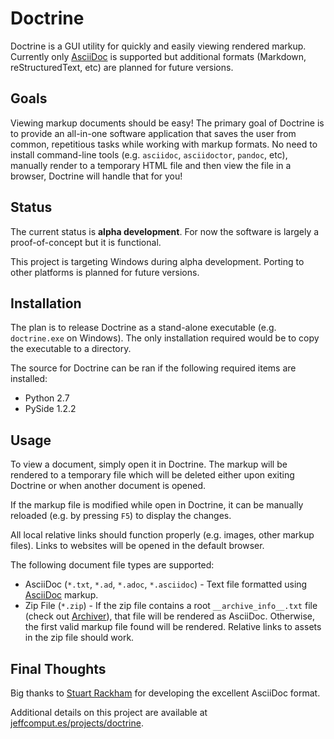Doctrine
========

Doctrine is a GUI utility for quickly and easily viewing rendered markup. Currently only [AsciiDoc](http://asciidoc.org/) is supported but additional formats (Markdown, reStructuredText, etc) are planned for future versions.

## Goals
Viewing markup documents should be easy! The primary goal of Doctrine is to provide an all-in-one software application that saves the user from common, repetitious tasks while working with markup formats. No need to install command-line tools (e.g. `asciidoc`, `asciidoctor`, `pandoc`, etc), manually render to a temporary HTML file and then view the file in a browser, Doctrine will handle that for you!

## Status
The current status is **alpha development**. For now the software is largely a proof-of-concept but it is functional.

This project is targeting Windows during alpha development. Porting to other platforms is planned for future versions.

## Installation
The plan is to release Doctrine as a stand-alone executable (e.g. `doctrine.exe` on Windows). The only installation required would be to copy the executable to a directory.

The source for Doctrine can be ran if the following required items are installed:

  - Python 2.7
  - PySide 1.2.2

## Usage
To view a document, simply open it in Doctrine. The markup will be rendered to a temporary file which will be deleted either upon exiting Doctrine or when another document is opened.

If the markup file is modified while open in Doctrine, it can be manually reloaded (e.g. by pressing `F5`) to display the changes.

All local relative links should function properly (e.g. images, other markup files). Links to websites will be opened in the default browser.

The following document file types are supported:

  - AsciiDoc (`*.txt`, `*.ad`, `*.adoc`, `*.asciidoc`) - Text file formatted using [AsciiDoc](http://asciidoc.org/) markup.
  - Zip File (`*.zip`) - If the zip file contains a root `__archive_info__.txt` file (check out [Archiver](https://github.com/jeffrimko/Archiver)), that file will be rendered as AsciiDoc. Otherwise, the first valid markup file found will be rendered. Relative links to assets in the zip file should work.

## Final Thoughts
Big thanks to [Stuart Rackham](http://www.methods.co.nz/stuart.html) for developing the excellent AsciiDoc format.

Additional details on this project are available at [jeffcomput.es/projects/doctrine](http://jeffcomput.es/projects/doctrine).
